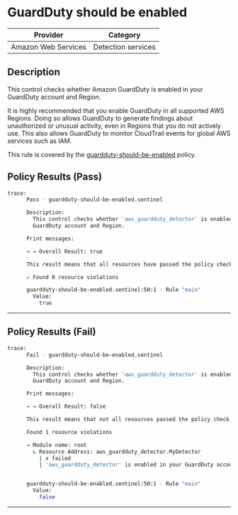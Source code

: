 # GuardDuty should be enabled

| Provider            | Category           |
|---------------------|--------------------|
| Amazon Web Services | Detection services |

## Description

This control checks whether Amazon GuardDuty is enabled in your GuardDuty account and Region.

It is highly recommended that you enable GuardDuty in all supported AWS Regions. Doing so allows GuardDuty to generate findings about unauthorized or unusual activity, even in Regions that you do not actively use. This also allows GuardDuty to monitor CloudTrail events for global AWS services such as IAM.

This rule is covered by the [guardduty-should-be-enabled](../../policies/guardduty-should-be-enabled.sentinel) policy.

## Policy Results (Pass)
```bash
trace:
      Pass - guardduty-should-be-enabled.sentinel

      Description:
        This control checks whether 'aws_guardduty_detector' is enabled in your
        GuardDuty account and Region.

      Print messages:

      → → Overall Result: true

      This result means that all resources have passed the policy check for the policy guardduty-should-be-enabled.

      ✓ Found 0 resource violations

      guardduty-should-be-enabled.sentinel:50:1 - Rule "main"
        Value:
          true
```

---

## Policy Results (Fail)
```bash
trace:
      Fail - guardduty-should-be-enabled.sentinel

      Description:
        This control checks whether 'aws_guardduty_detector' is enabled in your
        GuardDuty account and Region.

      Print messages:

      → → Overall Result: false

      This result means that not all resources passed the policy check and the protected behavior is not allowed for the policy guardduty-should-be-enabled.

      Found 1 resource violations

      → Module name: root
        ↳ Resource Address: aws_guardduty_detector.MyDetector
          | ✗ failed
          | 'aws_guardduty_detector' is enabled in your GuardDuty account and Region. Refer to https://docs.aws.amazon.com/securityhub/latest/userguide/guardduty-controls.html#guardduty-1 for more details.


      guardduty-should-be-enabled.sentinel:50:1 - Rule "main"
        Value:
          false
```

---